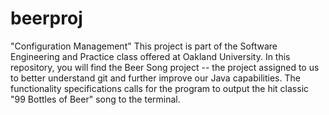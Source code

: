 # beerproj
"Configuration Management" This project is part of the Software Engineering and Practice class offered at Oakland University.  In this repository, you will find the Beer Song project -- the project assigned to us to better understand git and further improve our Java capabilities.  The functionality specifications calls for the program to output the hit classic "99 Bottles of Beer" song to the terminal.
